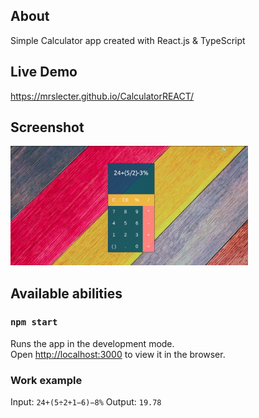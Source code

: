 ## About

Simple Calculator app created with React.js & TypeScript

## Live Demo

https://mrslecter.github.io/CalculatorREACT/

## Screenshot

<img src="https://github.com/MrsLecter/CalculatorREACT/blob/main/screenshot.png" alt="screenshot" width="380"/>

## Available abilities

### `npm start`

Runs the app in the development mode.<br />
Open [http://localhost:3000](http://localhost:3000) to view it in the browser.

### Work example
Input: <code>24+(5÷2+1−6)−8%</code>
Output: <code>19.78</code>
